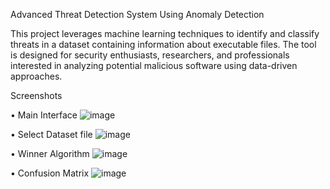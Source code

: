Advanced Threat Detection System Using Anomaly Detection

This project leverages machine learning techniques to identify and classify threats in a dataset containing information about executable files. The tool is designed for security enthusiasts, researchers, and professionals interested in analyzing potential malicious software using data-driven approaches.

Screenshots

• Main Interface 
  ![image](https://github.com/user-attachments/assets/cb24799a-4cd7-4c84-8a6c-2ad6e57c96c2)

• Select Dataset file 
  ![image](https://github.com/user-attachments/assets/ad522c2d-1ef1-421d-bd1b-43e2faf64134)

• Winner Algorithm
  ![image](https://github.com/user-attachments/assets/1f10226f-c1fa-4761-bee9-09f7c5e7dd3b)

• Confusion Matrix
  ![image](https://github.com/user-attachments/assets/b5b9cf27-0b82-4850-b910-19bca21f1e86)
